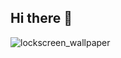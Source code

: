 ## Hi there 👋
![lockscreen_wallpaper](https://github.com/user-attachments/assets/32575d43-6183-46a8-aaa7-59a4f5ff6174)

<!--
**olatomide-web/olatomide-web** is a ✨ _special_ ✨ repository because its `README.md` (this file) appears on your GitHub profile.

Here are some ideas to get you started:

- 🔭 I’m currently working on ...
- 🌱 I’m currently learning ...
- 👯 I’m looking to collaborate on ...
- 🤔 I’m looking for help with ...
- 💬 Ask me about ...
- 📫 How to reach me: ...
- 😄 Pronouns: ...
- ⚡ Fun fact: ...
-->
